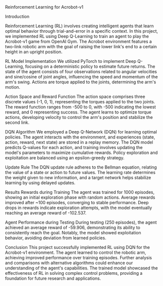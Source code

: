 Reinforcement Learning for Acrobot-v1

Introduction

Reinforcement Learning (RL) involves creating intelligent agents that learn optimal behavior through trial-and-error in a specific context. In this project, we implemented RL using Deep Q-Learning to train an agent to play the Acrobot-v1 game from OpenAI Gym. The Acrobot environment features a two-link robotic arm with the goal of raising the lower link's end to a certain height in an upright position.

RL Model Implementation
We utilized PyTorch to implement Deep Q-Learning, focusing on a deterministic policy to estimate future returns. The state of the agent consists of four observations related to angular velocities and sine/cosine of joint angles, influencing the speed and momentum of the arm's swing. Actions are torque applied to the joints, determining the arm's motion.

Action Space and Reward Function
The action space comprises three discrete values (-1, 0, 1), representing the torques applied to the two joints. The reward function ranges from -500 to 0, with -500 indicating the lowest reward, and 0 representing success. The agent learns to optimize torque actions, developing velocity to control the arm's position and stabilize the second link.

DQN Algorithm
We employed a Deep Q-Network (DQN) for learning optimal policies. The agent interacts with the environment, and experiences (state, action, reward, next state) are stored in a replay memory. The DQN model predicts Q-values for each action, and training involves updating the model's parameters to maximize cumulative rewards. Policy exploration and exploitation are balanced using an epsilon-greedy strategy.

Update Rule
The DQN update rule adheres to the Bellman equation, relating the value of a state or action to future values. The learning rate determines the weight given to new information, and a target network helps stabilize learning by using delayed updates.

Results
Rewards during Training
The agent was trained for 1000 episodes, showing an initial exploration phase with random actions. Average rewards improved after ~100 episodes, converging to stable performance. Deep drops in rewards indicate exploration attempts, with the model eventually reaching an average reward of -102.537.

Agent Performance during Testing
During testing (250 episodes), the agent achieved an average reward of -59.906, demonstrating its ability to consistently reach the goal. Notably, the model showed exploitation behavior, avoiding deviation from learned policies.

Conclusion
This project successfully implemented RL using DQN for the Acrobot-v1 environment. The agent learned to control the robotic arm, achieving improved performance over training episodes. Further analysis and comparisons with alternative algorithms could enhance our understanding of the agent's capabilities. The trained model showcased the effectiveness of RL in solving complex control problems, providing a foundation for future research and applications.
